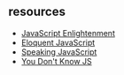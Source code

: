 
## resources

- [JavaScript Enlightenment](http://www.javascriptenlightenment.com/)
- [Eloquent JavaScript](http://eloquentjavascript.net/)
- [Speaking JavaScript](http://speakingjs.com/es5/)
- [You Don't Know JS](https://github.com/getify/You-Dont-Know-JS)
